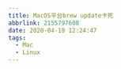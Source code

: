 ```yaml
---
title: MacOS平台brew update卡死
abbrlink: 2155797608
date: 2020-04-19 12:24:47
tags:
  - Mac
  - Linux
---
```


